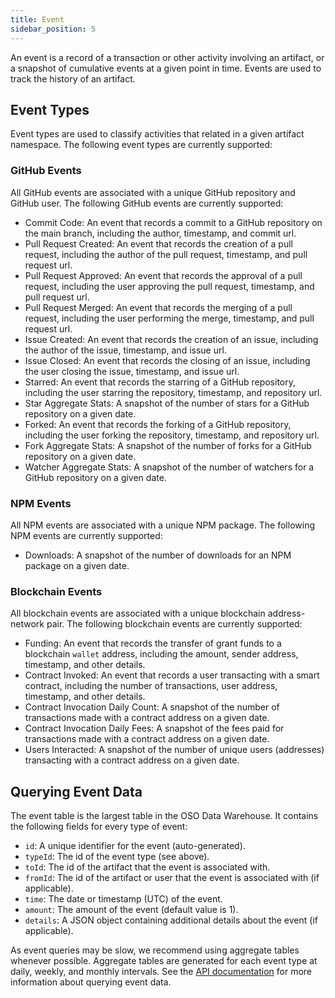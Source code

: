 ```yaml
---
title: Event
sidebar_position: 5
---
```


An event is a record of a transaction or other activity involving an artifact, or a snapshot of cumulative events at a given point in time. Events are used to track the history of an artifact.

## Event Types

Event types are used to classify activities that related in a given artifact namespace. The following event types are currently supported:

### GitHub Events

All GitHub events are associated with a unique GitHub repository and GitHub user. The following GitHub events are currently supported:

- Commit Code: An event that records a commit to a GitHub repository on the main branch, including the author, timestamp, and commit url.
- Pull Request Created: An event that records the creation of a pull request, including the author of the pull request, timestamp, and pull request url.
- Pull Request Approved: An event that records the approval of a pull request, including the user approving the pull request, timestamp, and pull request url.
- Pull Request Merged: An event that records the merging of a pull request, including the user performing the merge, timestamp, and pull request url.
- Issue Created: An event that records the creation of an issue, including the author of the issue, timestamp, and issue url.
- Issue Closed: An event that records the closing of an issue, including the user closing the issue, timestamp, and issue url.
- Starred: An event that records the starring of a GitHub repository, including the user starring the repository, timestamp, and repository url.
- Star Aggregate Stats: A snapshot of the number of stars for a GitHub repository on a given date.
- Forked: An event that records the forking of a GitHub repository, including the user forking the repository, timestamp, and repository url.
- Fork Aggregate Stats: A snapshot of the number of forks for a GitHub repository on a given date.
- Watcher Aggregate Stats: A snapshot of the number of watchers for a GitHub repository on a given date.

### NPM Events

All NPM events are associated with a unique NPM package. The following NPM events are currently supported:

- Downloads: A snapshot of the number of downloads for an NPM package on a given date.

### Blockchain Events

All blockchain events are associated with a unique blockchain address-network pair. The following blockchain events are currently supported:

- Funding: An event that records the transfer of grant funds to a blockchain `wallet` address, including the amount, sender address, timestamp, and other details.
- Contract Invoked: An event that records a user transacting with a smart contract, including the number of transactions, user address, timestamp, and other details.
- Contract Invocation Daily Count: A snapshot of the number of transactions made with a contract address on a given date.
- Contract Invocation Daily Fees: A snapshot of the fees paid for transactions made with a contract address on a given date.
- Users Interacted: A snapshot of the number of unique users (addresses) transacting with a contract address on a given date.

## Querying Event Data

The event table is the largest table in the OSO Data Warehouse. It contains the following fields for every type of event:

- `id`: A unique identifier for the event (auto-generated).
- `typeId`: The id of the event type (see above).
- `toId`: The id of the artifact that the event is associated with.
- `fromId`: The id of the artifact or user that the event is associated with (if applicable).
- `time`: The date or timestamp (UTC) of the event.
- `amount`: The amount of the event (default value is 1).
- `details`: A JSON object containing additional details about the event (if applicable).

As event queries may be slow, we recommend using aggregate tables whenever possible. Aggregate tables are generated for each event type at daily, weekly, and monthly intervals. See the [API documentation](./../../integrate/api-access) for more information about querying event data.
